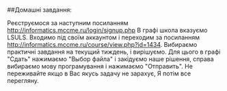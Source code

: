 ##Домашні завдання:

  Реєструємося за наступним посиланням http://informatics.mccme.ru/login/signup.php В графі школа вказуємо LSULS. Входимо під своїм аккаунтом і переходим за посиланням http://informatics.mccme.ru/course/view.php?id=1434. Вибираємо практичні завдання на текущий тиждень, і вирішуємо. Для цього в графі "Сдать" нажимаємо "Выбор файла" і закідуємо наше рішення, справа вибираємо мову програмування і нажимаємо "Отправить". Не переживайте якщо в Вас якусь задачу не зарахує, Я потім все перегляну.

